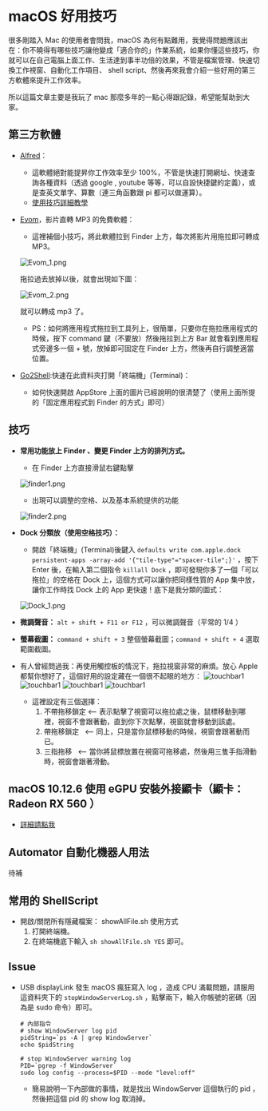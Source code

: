 # macOS 好用技巧
很多剛踏入 Mac 的使用者會問我，macOS 為何有點難用，我覺得問題應該出在：你不曉得有哪些技巧讓他變成「適合你的」作業系統，如果你懂這些技巧，你就可以在自己電腦上面工作、生活達到事半功倍的效果，不管是檔案管理、快速切換工作視窗、自動化工作項目、 shell script、然後再來我會介紹一些好用的第三方軟體來提升工作效率。

所以這篇文章主要是我玩了 mac 那麼多年的一點心得跟記錄，希望能幫助到大家。

## 第三方軟體

* [Alfred](https://www.alfredapp.com)：
	* 這軟體絕對能提昇你工作效率至少 100%，不管是快速打開網址、快速查詢各種資料（透過 google , youtube 等等，可以自設快捷鍵的定義），或是查英文單字、算數（連三角函數跟 pi 都可以做運算）。
	* [使用技巧詳細教學](Alfred/)

* [Evom](http://thelittleappfactory.com)，影片直轉 MP3 的免費軟體：
	* 這裡補個小技巧，將此軟體拉到 Finder 上方，每次將影片用拖拉即可轉成 MP3。
	
	![Evom_1.png](Evom/Evom_3.png)
	
	拖拉過去放掉以後，就會出現如下圖：
	
	![Evom_2.png](Evom/Evom_2.png)
	
	就可以轉成 mp3 了。
	* PS：如何將應用程式拖拉到工具列上，很簡單，只要你在拖拉應用程式的時候，按下 command 鍵（不要放）然後拖拉到上方 Bar 就會看到應用程式旁邊多一個 + 號，放掉即可固定在 Finder 上方，然後再自行調整適當位置。

* [Go2Shell](https://itunes.apple.com/tw/app/go2shell/id445770608?l=zh&mt=12):快速在此資料夾打開「終端機」(Terminal)：
	* 如何快速開啟 AppStore 上面的圖片已經說明的很清楚了（使用上面所提的「固定應用程式到 Finder 的方式」即可）


## 技巧

* __常用功能放上 Finder 、變更 Finder 上方的排列方式。__
	* 在 Finder 上方直接滑鼠右鍵點擊

	![finder1.png](Finder/finder1.png)

	* 出現可以調整的空格、以及基本系統提供的功能
	
	![finder2.png](Finder/finder2.png)

* __Dock 分類放（使用空格技巧）：__
	* 開啟「終端機」(Terminal)後鍵入 ```defaults write com.apple.dock persistent-apps -array-add '{"tile-type"="spacer-tile";}'``` ，按下 Enter 後，在輸入第二個指令 ```killall Dock``` ，即可發現你多了一個「可以拖拉」的空格在 Dock 上，這個方式可以讓你把同樣性質的 App 集中放，讓你工作時找 Dock 上的 App 更快速！底下是我分類的圖式：
	
	![Dock_1.png](Dock/Dock_1.png)
	
* __微調聲音：__ ```alt + shift + F11 or F12``` ，可以微調聲音（平常的 1/4 ）

* __螢幕截圖：__ ```command + shift + 3``` 整個螢幕截圖；```command + shift + 4``` 選取範圍截圖。

* 有人曾經問過我：再使用觸控板的情況下，拖拉視窗非常的麻煩。放心 Apple 都幫你想好了，這個好用的設定藏在一個很不起眼的地方：
![touchbar1](Touchpad/touchpad1.png)
![touchbar1](Touchpad/touchpad2.png)
![touchbar1](Touchpad/touchpad3.png)
![touchbar1](Touchpad/touchpad4.png)
	* 這裡設定有三個選擇：
		1. 不帶拖移鎖定  <-- 表示點擊了視窗可以拖拉處之後，鼠標移動到哪裡，視窗不會跟著動，直到你下次點擊，視窗就會移動到該處。
		2. 帶拖移鎖定   <-- 同上，只是當你鼠標移動的時候，視窗會跟著動而已。
		3. 三指拖移    <-- 當你將鼠標放置在視窗可拖移處，然後用三隻手指滑動時，視窗會跟著滑動。
		
## macOS 10.12.6 使用 eGPU 安裝外接顯卡（顯卡： Radeon RX 560 ）

* [詳細請點我](extandGraphicCard/)


## Automator 自動化機器人用法

待補

## 常用的 ShellScript
* 開啟/關閉所有隱藏檔案： showAllFile.sh
  使用方式
  1. 打開終端機。
  2. 在終端機底下輸入 ```sh showAllFile.sh YES``` 即可。


## Issue

* USB displayLink 發生 macOS 瘋狂寫入 log ，造成 CPU 滿載問題，請服用這資料夾下的 ```stopWindowServerLog.sh``` ，點擊兩下，輸入你帳號的密碼（因為是 sudo 命令）即可。

	```
	# 內部指令
	# show WindowServer log pid
	pidString=`ps -A | grep WindowServer`
	echo $pidString
	
	# stop WindowServer warning log
	PID=`pgrep -f WindowServer`
	sudo log config --process=$PID --mode "level:off"
	```
	* 簡易說明一下內部做的事情，就是找出 WindowServer 這個執行的 pid ，然後把這個 pid 的 show log 取消掉。
